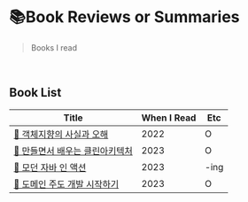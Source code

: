 # 📚Book Reviews or Summaries
>Books I read

<br/>

## Book List

| Title   | When I Read  | Etc  |
| ------ | ------------- | ------------- |
| [📃 객체지향의 사실과 오해](https://github.com/ttaehee/book-reviews/tree/main/%EA%B0%9D%EC%B2%B4%EC%A7%80%ED%96%A5%EC%9D%98_%EC%82%AC%EC%8B%A4%EA%B3%BC_%EC%98%A4%ED%95%B4) | 2022 | O |
| [📃 만들면서 배우는 클린아키텍처](https://github.com/ttaehee/book-reviews/tree/main/%EB%A7%8C%EB%93%A4%EB%A9%B4%EC%84%9C_%EB%B0%B0%EC%9A%B0%EB%8A%94_%ED%81%B4%EB%A6%B0_%EC%95%84%ED%82%A4%ED%85%8D%EC%B2%98) | 2023 | O |
| [📃 모던 자바 인 액션](https://github.com/ttaehee/book-reviews/tree/main/%EB%AA%A8%EB%8D%98_%EC%9E%90%EB%B0%94_%EC%9D%B8_%EC%95%A1%EC%85%98) | 2023 | -ing |  
| [📃 도메인 주도 개발 시작하기](https://github.com/ttaehee/book-reviews/tree/main/%EB%8F%84%EB%A9%94%EC%9D%B8_%EC%A3%BC%EB%8F%84_%EA%B0%9C%EB%B0%9C_%EC%8B%9C%EC%9E%91%ED%95%98%EA%B8%B0) | 2023 | O | 

<br/>     
